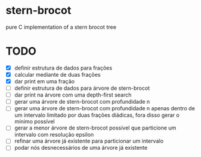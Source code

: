 # stern-brocot
pure C implementation of a stern brocot tree

# TODO
- [x] definir estrutura de dados para frações
- [x] calcular mediante de duas frações
- [x] dar print em uma fração
- [ ] definir estrutura de dados para árvore de stern-brocot
- [ ] dar print na árvore com uma depth-first search
- [ ] gerar uma árvore de stern-brocot com profundidade n
- [ ] gerar uma árvore de stern-brocot com profundidade n apenas dentro de um intervalo limitado por duas frações diádicas, fora disso gerar o mínimo possível
- [ ] gerar a menor árvore de stern-brocot possível que particione um intervalo com resolução epsilon
- [ ] refinar uma árvore já existente para particionar um intervalo
- [ ] podar nós desnecessários de uma árvore já existente

